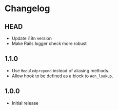 # Changelog

## HEAD

- Update i18n version
- Make Rails logger check more robust

## 1.1.0

- Use `Module#prepend` instead of aliasing methods.
- Allow hook to be defined as a block to `#on_lookup`.

## 1.0.0

- Initial release
